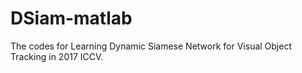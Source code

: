 # DSiam-matlab
The codes for Learning Dynamic Siamese Network for Visual Object Tracking in 2017 ICCV.
